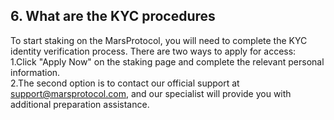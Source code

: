## 6. What are the KYC procedures

To start staking on the MarsProtocol, you will need to complete the KYC identity verification process. There are two ways to apply for access:  
1.Click "Apply Now" on the staking page and complete the relevant personal information.  
2.The second option is to contact our official support at support@marsprotocol.com, and our specialist will provide you with additional preparation assistance.  
